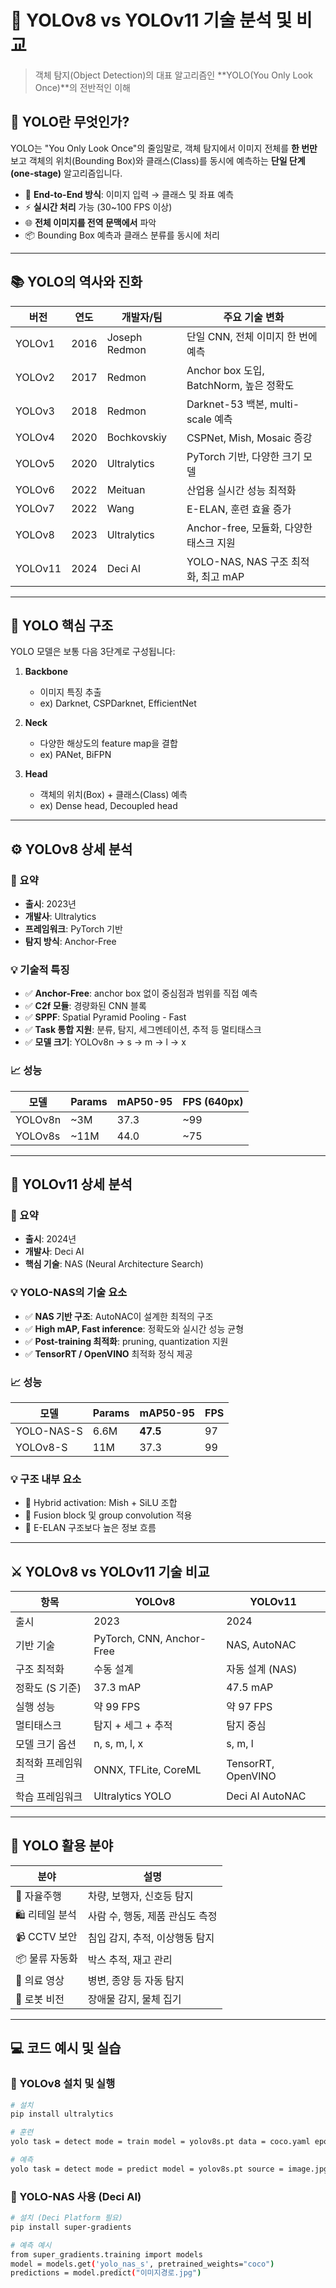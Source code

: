 # 🧠 YOLOv8 vs YOLOv11 기술 분석 및 비교

> 객체 탐지(Object Detection)의 대표 알고리즘인 **YOLO(You Only Look Once)**의 전반적인 이해


## 🧠 YOLO란 무엇인가?

YOLO는 "You Only Look Once"의 줄임말로, 객체 탐지에서 이미지 전체를 **한 번만** 보고 객체의 위치(Bounding Box)와 클래스(Class)를 동시에 예측하는 **단일 단계(one-stage)** 알고리즘입니다.

- 🔄 **End-to-End 방식**: 이미지 입력 → 클래스 및 좌표 예측
- ⚡ **실시간 처리** 가능 (30~100 FPS 이상)
- 🌐 **전체 이미지를 전역 문맥에서** 파악
- 📦 Bounding Box 예측과 클래스 분류를 동시에 처리

---

## 📚 YOLO의 역사와 진화

| 버전 | 연도 | 개발자/팀 | 주요 기술 변화 |
|------|------|------------|-----------------|
| YOLOv1 | 2016 | Joseph Redmon | 단일 CNN, 전체 이미지 한 번에 예측 |
| YOLOv2 | 2017 | Redmon | Anchor box 도입, BatchNorm, 높은 정확도 |
| YOLOv3 | 2018 | Redmon | Darknet-53 백본, multi-scale 예측 |
| YOLOv4 | 2020 | Bochkovskiy | CSPNet, Mish, Mosaic 증강 |
| YOLOv5 | 2020 | Ultralytics | PyTorch 기반, 다양한 크기 모델 |
| YOLOv6 | 2022 | Meituan | 산업용 실시간 성능 최적화 |
| YOLOv7 | 2022 | Wang | E-ELAN, 훈련 효율 증가 |
| YOLOv8 | 2023 | Ultralytics | Anchor-free, 모듈화, 다양한 태스크 지원 |
| YOLOv11 | 2024 | Deci AI | YOLO-NAS, NAS 구조 최적화, 최고 mAP |

---

## 🧬 YOLO 핵심 구조

YOLO 모델은 보통 다음 3단계로 구성됩니다:

1. **Backbone**  
   - 이미지 특징 추출
   - ex) Darknet, CSPDarknet, EfficientNet

2. **Neck**  
   - 다양한 해상도의 feature map을 결합
   - ex) PANet, BiFPN

3. **Head**  
   - 객체의 위치(Box) + 클래스(Class) 예측
   - ex) Dense head, Decoupled head

---

## ⚙️ YOLOv8 상세 분석

### 📌 요약
- **출시**: 2023년
- **개발사**: Ultralytics
- **프레임워크**: PyTorch 기반
- **탐지 방식**: Anchor-Free

### 💡 기술적 특징
- ✅ **Anchor-Free**: anchor box 없이 중심점과 범위를 직접 예측
- ✅ **C2f 모듈**: 경량화된 CNN 블록
- ✅ **SPPF**: Spatial Pyramid Pooling - Fast
- ✅ **Task 통합 지원**: 분류, 탐지, 세그멘테이션, 추적 등 멀티태스크
- ✅ **모델 크기**: YOLOv8n → s → m → l → x

### 📈 성능
| 모델 | Params | mAP50-95 | FPS (640px) |
|------|--------|----------|-------------|
| YOLOv8n | ~3M | 37.3 | ~99 |
| YOLOv8s | ~11M | 44.0 | ~75 |

---

## 🚀 YOLOv11 상세 분석

### 📌 요약
- **출시**: 2024년
- **개발사**: Deci AI
- **핵심 기술**: NAS (Neural Architecture Search)

### 💡 YOLO-NAS의 기술 요소
- ✅ **NAS 기반 구조**: AutoNAC이 설계한 최적의 구조
- ✅ **High mAP, Fast inference**: 정확도와 실시간 성능 균형
- ✅ **Post-training 최적화**: pruning, quantization 지원
- ✅ **TensorRT / OpenVINO** 최적화 정식 제공

### 📈 성능
| 모델 | Params | mAP50-95 | FPS |
|------|--------|----------|-----|
| YOLO-NAS-S | 6.6M | **47.5** | 97 |
| YOLOv8-S | 11M | 37.3 | 99 |

### 💡 구조 내부 요소
- 🧬 Hybrid activation: Mish + SiLU 조합
- 🧪 Fusion block 및 group convolution 적용
- 🧠 E-ELAN 구조보다 높은 정보 흐름

---

## ⚔️ YOLOv8 vs YOLOv11 기술 비교

| 항목 | YOLOv8 | YOLOv11 |
|------|--------|---------|
| 출시 | 2023 | 2024 |
| 기반 기술 | PyTorch, CNN, Anchor-Free | NAS, AutoNAC |
| 구조 최적화 | 수동 설계 | 자동 설계 (NAS) |
| 정확도 (S 기준) | 37.3 mAP | 47.5 mAP |
| 실행 성능 | 약 99 FPS | 약 97 FPS |
| 멀티태스크 | 탐지 + 세그 + 추적 | 탐지 중심 |
| 모델 크기 옵션 | n, s, m, l, x | s, m, l |
| 최적화 프레임워크 | ONNX, TFLite, CoreML | TensorRT, OpenVINO |
| 학습 프레임워크 | Ultralytics YOLO | Deci AI AutoNAC |

---

## 🎯 YOLO 활용 분야

| 분야 | 설명 |
|------|------|
| 🚗 자율주행 | 차량, 보행자, 신호등 탐지 |
| 🛍️ 리테일 분석 | 사람 수, 행동, 제품 관심도 측정 |
| 📹 CCTV 보안 | 침입 감지, 추적, 이상행동 탐지 |
| 📦 물류 자동화 | 박스 추적, 재고 관리 |
| 🧠 의료 영상 | 병변, 종양 등 자동 탐지 |
| 🤖 로봇 비전 | 장애물 감지, 물체 집기 |

---

## 💻 코드 예시 및 실습

### 🔧 YOLOv8 설치 및 실행

```bash
# 설치
pip install ultralytics

# 훈련
yolo task = detect mode = train model = yolov8s.pt data = coco.yaml epochs = 100 imgsz = 640

# 예측
yolo task = detect mode = predict model = yolov8s.pt source = image.jpg

```

### 🔧 YOLO-NAS 사용 (Deci AI)

```bash
# 설치 (Deci Platform 필요)
pip install super-gradients

# 예측 예시
from super_gradients.training import models
model = models.get('yolo_nas_s', pretrained_weights="coco")
predictions = model.predict("이미지경로.jpg")

```



